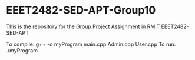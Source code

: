 # EEET2482-SED-APT-Group10
 This is the repository for the Group Project Assignment in RMIT EEET2482-SED-APT

To compile:  g++ -o myProgram main.cpp Admin.cpp User.cpp
To run: ./myProgram